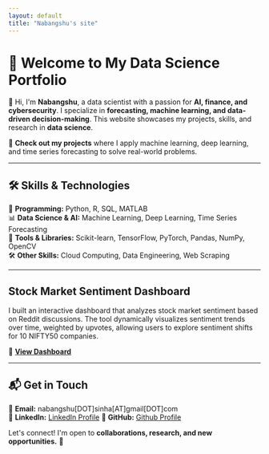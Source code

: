 ```yaml
---
layout: default
title: "Nabangshu's site"
---
```

# 👋 Welcome to My Data Science Portfolio  

🚀 Hi, I'm **Nabangshu**, a data scientist with a passion for **AI, finance, and cybersecurity**. I specialize in **forecasting, machine learning, and data-driven decision-making**. This website showcases my projects, skills, and research in **data science**.

📂 **Check out my projects** where I apply machine learning, deep learning, and time series forecasting to solve real-world problems.

---

## 🛠️ **Skills & Technologies**
💾 **Programming:** Python, R, SQL, MATLAB  
📊 **Data Science & AI:** Machine Learning, Deep Learning, Time Series Forecasting  
🔧 **Tools & Libraries:** Scikit-learn, TensorFlow, PyTorch, Pandas, NumPy, OpenCV  
🛠️ **Other Skills:** Cloud Computing, Data Engineering, Web Scraping  

---

## Stock Market Sentiment Dashboard

I built an interactive dashboard that analyzes stock market sentiment based on Reddit discussions. The tool dynamically visualizes sentiment trends over time, weighted by upvotes, allowing users to explore sentiment shifts for 10 NIFTY50 companies.

🔗 **[View Dashboard](https://stock-market-sentiment-nifty.streamlit.app/)**

---

## 📬 **Get in Touch**
📧 **Email:** nabangshu[DOT]sinha[AT]gmail[DOT]com  
💼 **LinkedIn:** [LinkedIn Profile](https://www.linkedin.com/in/nabangshu-sinha-56ab19a3/) 
🐍 **GitHub:** [Github Profile](https://github.com/nabangshu)  

Let's connect! I'm open to **collaborations, research, and new opportunities.** 🚀  
